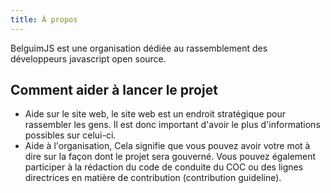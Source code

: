 ```yaml
---
title: À propos
---
```


BelguimJS est une organisation dédiée au rassemblement des développeurs javascript open source.

## Comment aider à lancer le projet

- Aide sur le site web, le site web est un endroit stratégique pour rassembler les gens. Il est donc important d'avoir le plus d'informations possibles sur celui-ci.
- Aide à l'organisation, Cela signifie que vous pouvez avoir votre mot à dire sur la façon dont le projet sera gouverné. Vous pouvez également participer à la rédaction du code de conduite du COC ou des lignes directrices en matière de contribution (contribution guideline).

